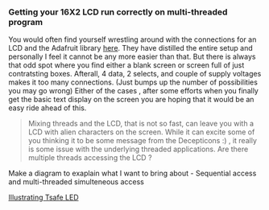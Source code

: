 ### Getting your 16X2 LCD run correctly on multi-threaded program

You would often find yourself wrestling around with the connections for an LCD and the Adafruit library [here](https://github.com/adafruit/Adafruit_Python_CharLCD). They have distilled the entire setup and personally I feel it cannot be any more easier than that. But there is always that odd spot where you find either a blank screen or screen full of just contratsting boxes. Afterall, 4 data, 2 selects, and couple of supply voltages makes it too many connections. (Just bumps up the number of possibilities you may go wrong) Either of the cases , after some efforts when you finally get the basic text display on the screen you are hoping that it would be an easy ride ahead of this.

> Mixing threads and the LCD, that is not so fast, can leave you with a LCD with alien characters on the screen. While it can excite some of you thinking it to be some message from the Decepticons :) , it really is some issue with the underlying threaded applications. Are there multiple threads accessing the LCD ?

Make a diagram to exaplain what I want to bring about  - Sequential access and multi-threaded simulteneous access

[Illustrating Tsafe LED](tsafeled.gif, "Just a illustration")
